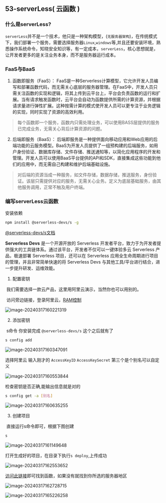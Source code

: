 ## 53-serverLess( 云函数 )

### 什么是serverLess?

`serverLess`并不是一个技术，他只是一种架构模型，(`无服务器架构`)，在传统模式下，我们部署一个服务，需要选择服务器`Linux`,`windows`等,并且还要安装环境，熟悉操作系统命令，知晓安全知识等，有一定成本，`serverLess`，核心思想就是，让开发者更多的是关注业务本身，而不是服务器运行成本。

### FaaS与BaaS

1. 函数即服务（FaaS）：
   FaaS是一种Serverless计算模型，它允许开发人员编写和部署函数代码，而无需关心底层的服务器管理。在FaaS中，开发人员只需关注函数的实现和逻辑，将其上传到云平台上，平台会负责函数的运行和扩展。当有请求触发函数时，云平台会自动为函数提供所需的计算资源，并根据请求量进行弹性扩展。这种按需计算的模式使开发人员可以更专注于业务逻辑的实现，同时实现了资源的高效利用。

> 每个函数即一个服务，函数内只需处理业务，可以使用BASS层提供的服务已完成业务，无需关心背后计算资源的问题。

2. 后端即服务（BaaS）：
   后端即服务是一种提供面向移动应用和Web应用的后端功能的云服务模型。BaaS为开发人员提供了一组预构建的后端服务，如用户身份验证、数据库存储、文件存储、推送通知等，以简化应用程序的开发和管理。开发人员可以使用BaaS平台提供的API和SDK，直接集成这些功能到他们的应用中，而无需自己构建和维护后端基础设施。

> 对后端的资源当成一种服务，如文件存储，数据存储，推送服务，身份验证。该层只需提供对应的服务，无需关心业务。定义为底层基础服务，由其他服务调用，正常不触及用户终端。

### 编写serverLess云函数

安装依赖

```bash
npm install @serverless-devs/s -g
```

[@serverless-devs/s文档](https://www.npmjs.com/package/@serverless-devs/s)

**Serverless Devs** 是一个开源开放的 Serverless 开发者平台，致力于为开发者提供强大的工具链体系。通过该平台，开发者不仅可以一键体验多云 Serverless 产品，极速部署 Serverless 项目，还可以在 Serverless 应用全生命周期进行项目的管理，并且非常简单快速的将 Serverless Devs 与其他工具/平台进行结合，进一步提升研发、运维效能。

1. 配置密钥

​	我们需要选择一款云产品，这里用阿里云演示，当然你也可以用别的。

​	访问旁边链接，登录阿里云，[RAM控制](https://ram.console.aliyun.com/manage/ak)

![image-20240317160221319](https://chen-1320883525.cos.ap-chengdu.myqcloud.com/img/image-20240317160221319.png)

2. 添加密钥

​	s命令 你安装完成 `@serverless-devs/s` 这个之后就有了

```bash
s config add
```

![image-20240317160347091](https://chen-1320883525.cos.ap-chengdu.myqcloud.com/img/image-20240317160347091.png)

选择阿里云 输入刚才的 `AccessKeyID` `AccessKeySecret` 第三个是个别名可以自定义

![image-20240317160553844](https://chen-1320883525.cos.ap-chengdu.myqcloud.com/img/image-20240317160553844.png)

检查密钥是否正确,能输出信息就是对的

```bash
s config get -a [别名]
```

![image-20240317160635255](https://chen-1320883525.cos.ap-chengdu.myqcloud.com/img/image-20240317160635255.png)

3. 创建项目

​	直接运行s命令即可，根据下图创建

```bash
s
```

![image-20240317161149648](https://chen-1320883525.cos.ap-chengdu.myqcloud.com/img/image-20240317161149648.png)

打开生成好的项目，在目录下执行`s deploy`,上传成功

![image-20240317162553652](https://chen-1320883525.cos.ap-chengdu.myqcloud.com/img/image-20240317162553652.png)

[访问此链接](https://fcnext.console.aliyun.com/cn-chengdu/functions)即可找到函数，如果没有就找到你所选的服务器地区

![image-20240317162728715](https://chen-1320883525.cos.ap-chengdu.myqcloud.com/img/image-20240317162728715.png)

![image-20240317165226258](https://chen-1320883525.cos.ap-chengdu.myqcloud.com/img/image-20240317165226258.png)